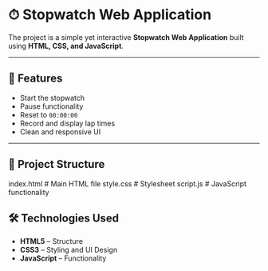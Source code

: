 # ⏱ Stopwatch Web Application

The project is a simple yet interactive **Stopwatch Web Application** built using **HTML, CSS, and JavaScript**.

---

## 🚀 Features
- Start the stopwatch
- Pause functionality
- Reset to `00:00:00`
- Record and display lap times
- Clean and responsive UI

---

## 📂 Project Structure
index.html # Main HTML file
style.css # Stylesheet
script.js # JavaScript functionality


## 🛠️ Technologies Used
- **HTML5** – Structure  
- **CSS3** – Styling and UI Design  
- **JavaScript** – Functionality  

